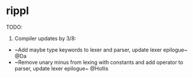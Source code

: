 # rippl


TODO:

1) Compiler updates by 3/8:
  - ~Add maybe type keywords to lexer and parser, update lexer epilogue~ @Da
  - ~Remove unary minus from lexing with constants and add operator to parser, update lexer epilogue~ @Hollis
